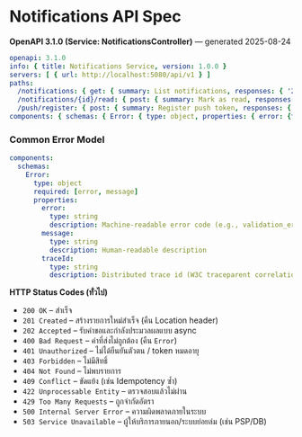 # Notifications API Spec

**OpenAPI 3.1.0 (Service: NotificationsController)** — generated 2025-08-24

```yaml
openapi: 3.1.0
info: { title: Notifications Service, version: 1.0.0 }
servers: [ { url: http://localhost:5080/api/v1 } ]
paths:
  /notifications: { get: { summary: List notifications, responses: { '200': { description: List } } } }
  /notifications/{id}/read: { post: { summary: Mark as read, responses: { '200': { description: Read } } } }
  /push/register: { post: { summary: Register push token, responses: { '200': { description: Registered } } } }
components: { schemas: { Error: { type: object, properties: { error: {type: string}, message: {type: string}, traceId: {type: string} } } } }
```

### Common Error Model

```yaml
components:
  schemas:
    Error:
      type: object
      required: [error, message]
      properties:
        error:
          type: string
          description: Machine-readable error code (e.g., validation_error, not_found, unauthorized, injected_fault)
        message:
          type: string
          description: Human-readable description
        traceId:
          type: string
          description: Distributed trace id (W3C traceparent correlation)
```

**HTTP Status Codes (ทั่วไป)**
- `200 OK` – สำเร็จ
- `201 Created` – สร้างรายการใหม่สำเร็จ (คืน Location header)
- `202 Accepted` – รับคำขอและกำลังประมวลผลแบบ async
- `400 Bad Request` – ค่าที่ส่งไม่ถูกต้อง (คืน `Error`)
- `401 Unauthorized` – ไม่ได้ยืนยันตัวตน / token หมดอายุ
- `403 Forbidden` – ไม่มีสิทธิ์
- `404 Not Found` – ไม่พบรายการ
- `409 Conflict` – ขัดแย้ง (เช่น Idempotency ซ้ำ)
- `422 Unprocessable Entity` – ตรวจสอบแล้วไม่ผ่าน
- `429 Too Many Requests` – ถูกจำกัดอัตรา
- `500 Internal Server Error` – ความผิดพลาดภายในระบบ
- `503 Service Unavailable` – ผู้ให้บริการภายนอก/ระบบย่อยล่ม (เช่น PSP/DB)
